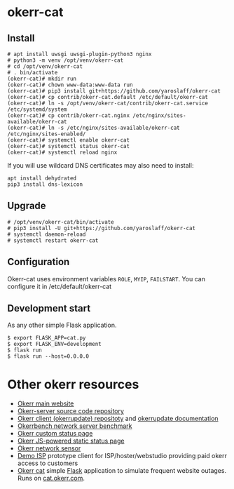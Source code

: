 # okerr-cat

## Install
~~~
# apt install uwsgi uwsgi-plugin-python3 nginx
# python3 -m venv /opt/venv/okerr-cat
# cd /opt/venv/okerr-cat
# . bin/activate
(okerr-cat)# mkdir run
(okerr-cat)# chown www-data:www-data run
(okerr-cat)# pip3 install git+https://github.com/yaroslaff/okerr-cat
(okerr-cat)# cp contrib/okerr-cat.default /etc/default/okerr-cat
(okerr-cat)# ln -s /opt/venv/okerr-cat/contrib/okerr-cat.service /etc/systemd/system
(okerr-cat)# cp contrib/okerr-cat.nginx /etc/nginx/sites-available/okerr-cat
(okerr-cat)# ln -s /etc/nginx/sites-available/okerr-cat /etc/nginx/sites-enabled/
(okerr-cat)# systemctl enable okerr-cat
(okerr-cat)# systemctl status okerr-cat
(okerr-cat)# systemctl reload nginx
~~~

If you will use wildcard DNS certificates may also need to install:
~~~
apt install dehydrated
pip3 install dns-lexicon
~~~

## Upgrade
~~~
# /opt/venv/okerr-cat/bin/activate
# pip3 install -U git+https://github.com/yaroslaff/okerr-cat
# systemctl daemon-reload
# systemctl restart okerr-cat
~~~

## Configuration
Okerr-cat uses environment variables `ROLE`, `MYIP`, `FAILSTART`. You can configure it in /etc/default/okerr-cat

## Development start
As any other simple Flask application.
~~~shell
$ export FLASK_APP=cat.py
$ export FLASK_ENV=development
$ flask run
$ flask run --host=0.0.0.0
~~~

# Other okerr resources
- [Okerr main website](https://okerr.com/)
- [Okerr-server source code repository](https://github.com/yaroslaff/okerr-dev/) 
- [Okerr client (okerrupdate) repositoty](https://github.com/yaroslaff/okerrupdate) and [okerrupdate documentation](https://okerrupdate.readthedocs.io/)
- [Okerrbench network server benchmark](https://github.com/yaroslaff/okerrbench)
- [Okerr custom status page](https://github.com/yaroslaff/okerr-status)
- [Okerr JS-powered static status page](https://github.com/yaroslaff/okerrstatusjs)
- [Okerr network sensor](https://github.com/yaroslaff/sensor)
- [Demo ISP](https://github.com/yaroslaff/demoisp) prototype client for ISP/hoster/webstudio providing paid okerr access to customers
- [Okerr cat](https://github.com/yaroslaff/okerr-cat) simple [Flask](https://flask.palletsprojects.com/) application to simulate frequent website outages. Runs on [cat.okerr.com](https://cat.okerr.com/).
